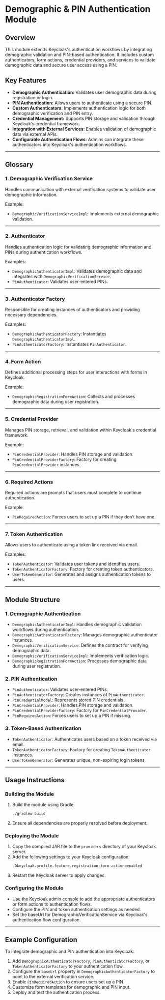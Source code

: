 # Demographic & PIN Authentication Module

## Overview

This module extends Keycloak's authentication workflows by integrating demographic validation and PIN-based
authentication. It includes custom authenticators, form actions, credential providers, and services to validate
demographic data and secure user access using a PIN.

## Key Features

- **Demographic Authentication:** Validates user demographic data during registration or login.
- **PIN Authentication:** Allows users to authenticate using a secure PIN.
- **Custom Authenticators:** Implements authentication logic for both demographic verification and PIN entry.
- **Credential Management:** Supports PIN storage and validation through Keycloak's credential framework.
- **Integration with External Services:** Enables validation of demographic data via external APIs.
- **Configurable Authentication Flows:** Admins can integrate these authenticators into Keycloak's authentication
  workflows.

---

## Glossary

### **1. Demographic Verification Service**

Handles communication with external verification systems to validate user demographic information.

Example:

- `DemographicVerificationServiceImpl`: Implements external demographic validation.

---

### **2. Authenticator**

Handles authentication logic for validating demographic information and PINs during authentication workflows.

Examples:

- `DemographicAuthenticatorImpl`: Validates demographic data and integrates with `DemographicVerificationService`.
- `PinAuthenticator`: Validates user-entered PINs.

---

### **3. Authenticator Factory**

Responsible for creating instances of authenticators and providing necessary dependencies.

Examples:

- `DemographicAuthenticatorFactory`: Instantiates `DemographicAuthenticatorImpl`.
- `PinAuthenticatorFactory`: Instantiates `PinAuthenticator`.

---

### **4. Form Action**

Defines additional processing steps for user interactions with forms in Keycloak.

Example:

- `DemographicRegistrationFormAction`: Collects and processes demographic data during user registration.

---

### **5. Credential Provider**

Manages PIN storage, retrieval, and validation within Keycloak's credential framework.

Example:

- `PinCredentialProvider`: Handles PIN storage and validation.
- `PinCredentialProviderFactory`: Factory for creating `PinCredentialProvider` instances.

---

### **6. Required Actions**

Required actions are prompts that users must complete to continue authentication.

Example:

- `PinRequiredAction`: Forces users to set up a PIN if they don’t have one.

---

### **7. Token Authentication**

Allows users to authenticate using a token link received via email.

Examples:

- `TokenAuthenticator`: Validates user tokens and identifies users.
- `TokenAuthenticatorFactory`: Factory for creating token authenticators.
- `UserTokenGenerator`: Generates and assigns authentication tokens to users.

---

## Module Structure

### **1. Demographic Authentication**

- `DemographicAuthenticatorImpl`: Handles demographic validation workflows during authentication.
- `DemographicAuthenticatorFactory`: Manages demographic authenticator instances.
- `DemographicVerificationService`: Defines the contract for verifying demographic data.
- `DemographicVerificationServiceImpl`: Implements verification logic.
- `DemographicRegistrationFormAction`: Processes demographic data during user registration.

### **2. PIN Authentication**

- `PinAuthenticator`: Validates user-entered PINs.
- `PinAuthenticatorFactory`: Creates instances of `PinAuthenticator`.
- `PinCredentialModel`: Represents stored PIN credentials.
- `PinCredentialProvider`: Handles PIN storage and validation.
- `PinCredentialProviderFactory`: Factory for `PinCredentialProvider`.
- `PinRequiredAction`: Forces users to set up a PIN if missing.

### **3. Token-Based Authentication**

- `TokenAuthenticator`: Authenticates users based on a token received via email.
- `TokenAuthenticatorFactory`: Factory for creating `TokenAuthenticator` instances.
- `UserTokenGenerator`: Generates unique, non-expiring login tokens.

---

## Usage Instructions

### **Building the Module**

1. Build the module using Gradle:
   ```bash
   ./gradlew build
   ```
2. Ensure all dependencies are properly resolved before deployment.

### **Deploying the Module**

1. Copy the compiled JAR file to the `providers` directory of your Keycloak server.
2. Add the following settings to your Keycloak configuration:
   ```bash
   -Dkeycloak.profile.feature.registration-form-action=enabled
   ```
3. Restart the Keycloak server to apply changes.

### **Configuring the Module**

- Use the Keycloak admin console to add the appropriate authenticators or form actions to authentication flows.
- Configure the PIN and token authentication settings as needed.
- Set the baseUrl for DemographicVerificationService via Keycloak's authentication flow configuration.

---

## Example Configuration

To integrate demographic and PIN authentication into Keycloak:

1. Add `DemographicAuthenticatorFactory`, `PinAuthenticatorFactory`, or `TokenAuthenticatorFactory` to your
   authentication flow.
2. Configure the `baseUrl` property in `DemographicAuthenticatorFactory` to point to the external verification service.
3. Enable `PinRequiredAction` to ensure users set up a PIN.
4. Customize form templates for demographic and PIN input.
5. Deploy and test the authentication process.
